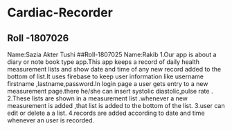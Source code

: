 # Cardiac-Recorder
## Roll -1807026
Name:Sazia Akter Tushi
##Roll-1807025
Name:Rakib
1.Our app is about a diary  or note book type app.This app keeps a record of daily health measurement lists and show date and time of any new record added to the bottom of list.It uses firebase to keep user information like username firstname ,lastname,password.In login page  a user gets entry to a new measurement page.there he/she can insert systolic diastolic,pulse rate .
2.These lists are shown in a measurement list .whenever a new measurement is added ,that list is added to the bottom of the list.
3.user can edit or delete a a list.
4.records are added according to date and time whenever an user is recorded.
